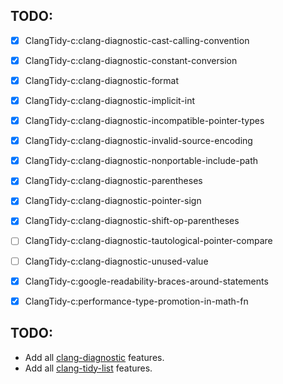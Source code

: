 ## TODO:
* [x] ClangTidy-c:clang-diagnostic-cast-calling-convention
* [x] ClangTidy-c:clang-diagnostic-constant-conversion
* [x] ClangTidy-c:clang-diagnostic-format
* [x] ClangTidy-c:clang-diagnostic-implicit-int
* [x] ClangTidy-c:clang-diagnostic-incompatible-pointer-types
* [x] ClangTidy-c:clang-diagnostic-invalid-source-encoding
* [x] ClangTidy-c:clang-diagnostic-nonportable-include-path
* [x] ClangTidy-c:clang-diagnostic-parentheses
* [x] ClangTidy-c:clang-diagnostic-pointer-sign
* [x] ClangTidy-c:clang-diagnostic-shift-op-parentheses
* [ ] ClangTidy-c:clang-diagnostic-tautological-pointer-compare
* [ ] ClangTidy-c:clang-diagnostic-unused-value
* [x] ClangTidy-c:google-readability-braces-around-statements
* [x] ClangTidy-c:performance-type-promotion-in-math-fn


## TODO:
- Add all [clang-diagnostic](https://clang.llvm.org/docs/DiagnosticsReference.html) features.
- Add all [clang-tidy-list](http://clang.llvm.org/extra/clang-tidy/checks/list.html) features.
